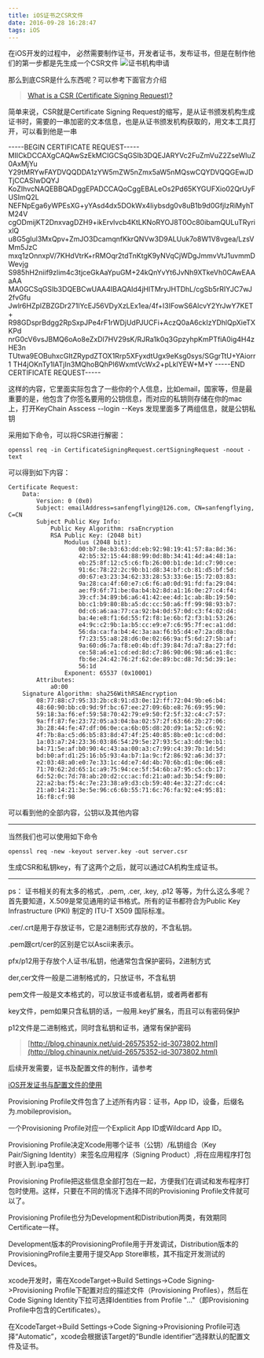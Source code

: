 ```yaml
---
title: iOS证书之CSR文件
date: 2016-09-28 16:28:47
tags: iOS
---
```

在iOS开发的过程中， 必然需要制作证书，开发者证书，发布证书，但是在制作他们的第一步都是先生成一个CSR文件
![证书机构申请](http://o981ibvmi.bkt.clouddn.com/Screen%20Shot%202016-09-28%20at%204.35.22%20PM.png)

那么到底CSR是什么东西呢？可以参考下面官方介绍

> [What is a CSR (Certificate Signing Request)?](https://www.sslshopper.com/what-is-a-csr-certificate-signing-request.html)

简单来说，CSR就是Certificate Signing Request的缩写，是从证书颁发机构生成证书时，需要的一串加密的文本信息，也是从证书颁发机构获取的，用文本工具打开，可以看到他是一串

<!--more-->

-----BEGIN CERTIFICATE REQUEST-----
MIICkDCCAXgCAQAwSzEkMCIGCSqGSIb3DQEJARYVc2FuZmVuZ2ZseWluZ0AxMjYu
Y29tMRYwFAYDVQQDDA1zYW5mZW5nZmx5aW5nMQswCQYDVQQGEwJDTjCCASIwDQYJ
KoZIhvcNAQEBBQADggEPADCCAQoCggEBALeOs2Pd65KYGUFXio02QrUyFUSImQ2L
NEFNpEga6yWPEsXG+yYAsd4dx5DOkWx4Iiybsdg0v8uB1b9d0GfjIzRiMyhTM24V
cgODmijKT2DnxvagDZH9+ikErvlvcb4KtLKNoRYOJ8T0Oc80ibamQULuTRyrixlQ
u8G5gIul3MxQpv+ZmJO3DcamqnfKkrQNVw3D9ALUuk7o8W1V8vgea/LzsVMm5JzC
mxq1zOnnxpV/7KHdVtrK+rRMOqr2tdTnKtgK9yNVqCjWDgJmmvVtJ1uvmmDWevjg
S985hH2niif9zlim4c3tjceGkAaYpuGM+24kQnYvYt6JvNh9XTkeVh0CAwEAAaAA
MA0GCSqGSIb3DQEBCwUAA4IBAQAId4jHlTMryJHTDhL/cgSb5rRIYJC7wJ2fvGfu
Jwlr6HZplZBZGDr271lYcEJ56VDyXzLEx1ea/4f+I3IFowS6AlcvY2YrJwY7KET+
R98GDsprBdgg2RpSxpJPe4rF1rWDjUdPJUCFi+AczQ0aA6ckIzYDhlQpXieTXKPd
nrG0cV6vsJBMQ6oAo8eZxDl7HV29sK/RJRa1k0q3GpzyhpKmPTfiA0ig4H4zHE3n
TUtwa9EOBuhxcGItZRypdZTOX1Rrp5XFyxdtUgx9eKsg0sys/SGgrTtU+YAiorr1
TH4jOKnTy1lATjIn3MQhoBQhPl6WxmtVcWx2+pLklYEW+M+Y
-----END CERTIFICATE REQUEST-----

这样的内容，它里面实际包含了一些你的个人信息，比如email，国家等，但是最重要的是，他包含了你签名要用的公钥信息，而对应的私钥则存储在你的mac上，打开KeyChain Asscess --login --Keys 发现里面多了两组信息，就是公钥私钥

采用如下命令，可以将CSR进行解密：

	openssl req -in CertificateSigningRequest.certSigningRequest -noout -text
	
可以得到如下内容：

```
Certificate Request:
    Data:
        Version: 0 (0x0)
        Subject: emailAddress=sanfengflying@126.com, CN=sanfengflying, C=CN
        Subject Public Key Info:
            Public Key Algorithm: rsaEncryption
            RSA Public Key: (2048 bit)
                Modulus (2048 bit):
                    00:b7:8e:b3:63:dd:eb:92:98:19:41:57:8a:8d:36:
                    42:b5:32:15:44:88:99:0d:8b:34:41:4d:a4:48:1a:
                    eb:25:8f:12:c5:c6:fb:26:00:b1:de:1d:c7:90:ce:
                    91:6c:78:22:2c:9b:b1:d8:34:bf:cb:81:d5:bf:5d:
                    d0:67:e3:23:34:62:33:28:53:33:6e:15:72:03:83:
                    9a:28:ca:4f:60:e7:c6:f6:a0:0d:91:fd:fa:29:04:
                    ae:f9:6f:71:be:0a:b4:b2:8d:a1:16:0e:27:c4:f4:
                    39:cf:34:89:b6:a6:41:42:ee:4d:1c:ab:8b:19:50:
                    bb:c1:b9:80:8b:a5:dc:cc:50:a6:ff:99:98:93:b7:
                    0d:c6:a6:aa:77:ca:92:b4:0d:57:0d:c3:f4:02:d4:
                    ba:4e:e8:f1:6d:55:f2:f8:1e:6b:f2:f3:b1:53:26:
                    e4:9c:c2:9b:1a:b5:cc:e9:e7:c6:95:7f:ec:a1:dd:
                    56:da:ca:fa:b4:4c:3a:aa:f6:b5:d4:e7:2a:d8:0a:
                    f7:23:55:a8:28:d6:0e:02:66:9a:f5:6d:27:5b:af:
                    9a:60:d6:7a:f8:e0:4b:df:39:84:7d:a7:8a:27:fd:
                    ce:58:a6:e1:cd:ed:8d:c7:86:90:06:98:a6:e1:8c:
                    fb:6e:24:42:76:2f:62:de:89:bc:d8:7d:5d:39:1e:
                    56:1d
                Exponent: 65537 (0x10001)
        Attributes:
            a0:00
    Signature Algorithm: sha256WithRSAEncryption
        08:77:88:c7:95:33:2b:c8:91:d3:0e:12:ff:72:04:9b:e6:b4:
        48:60:90:bb:c0:9d:9f:bc:67:ee:27:09:6b:e8:76:69:95:90:
        59:18:3a:f6:ef:59:58:70:42:79:e9:50:f2:5f:32:c4:c7:57:
        9a:ff:87:fe:23:72:05:a3:04:ba:02:57:2f:63:66:2b:27:06:
        3b:28:44:fe:47:df:06:0e:ca:6b:05:d8:20:d9:1a:52:c6:92:
        4f:7b:8a:c5:d6:b5:83:8d:47:4f:25:40:85:8b:e0:1c:cd:0d:
        1a:03:a7:24:23:36:03:86:54:29:5e:27:93:5c:a3:dd:9e:b1:
        b4:71:5e:af:b0:90:4c:43:aa:00:a3:c7:99:c4:39:7b:1d:5d:
        bd:b0:af:d1:25:16:b5:93:4a:b7:1a:9c:f2:86:92:a6:3d:37:
        e2:03:48:a0:e0:7e:33:1c:4d:e7:4d:4b:70:6b:d1:0e:06:e8:
        71:70:62:2d:65:1c:a9:75:94:ce:5f:54:6b:a7:95:c5:cb:17:
        6d:52:0c:7d:78:ab:20:d2:cc:ac:fd:21:a0:ad:3b:54:f9:80:
        22:a2:ba:f5:4c:7e:23:38:a9:d3:cb:59:40:4e:32:27:dc:c4:
        21:a0:14:21:3e:5e:96:c6:6b:55:71:6c:76:fa:92:e4:95:81:
        16:f8:cf:98
```
可以看到他的全部内容，公钥以及其他内容

---
当然我们也可以使用如下命令

	openssl req -new -keyout server.key -out server.csr

生成CSR和私钥key，有了这两个之后，就可以通过CA机构生成证书。

---

ps：
证书相关的有太多的格式，.pem, .cer, .key, .p12 等等，为什么这么多呢？
首先要知道，X.509是常见通用的证书格式。所有的证书都符合为Public Key Infrastructure (PKI) 制定的 ITU-T X509 国际标准。

.cer/.crt是用于存放证书，它是2进制形式存放的，不含私钥。

.pem跟crt/cer的区别是它以Ascii来表示。

pfx/p12用于存放个人证书/私钥，他通常包含保护密码，2进制方式

der,cer文件一般是二进制格式的，只放证书，不含私钥

pem文件一般是文本格式的，可以放证书或者私钥，或者两者都有

key文件，pem如果只含私钥的话，一般用.key扩展名，而且可以有密码保护

p12文件是二进制格式，同时含私钥和证书，通常有保护密码

> [http://blog.chinaunix.net/uid-26575352-id-3073802.html](http://blog.chinaunix.net/uid-26575352-id-3073802.html)

后续开发需要，证书及配置文件的制作，请参考

[iOS开发证书与配置文件的使用](http://www.jianshu.com/p/9d9e3699515e)

Provisioning Profile文件包含了上述所有内容：证书，App ID，设备，后缀名为.mobileprovision。
>
一个Provisioning Profile对应一个Explicit App ID或Wildcard App ID。
> 
Provisioning Profile决定Xcode用哪个证书（公钥）/私钥组合（Key Pair/Signing Identity）来签名应用程序（Signing Product）,将在应用程序打包时嵌入到.ipa包里。
>
Provisioning Profile把这些信息全部打包在一起，方便我们在调试和发布程序打包时使用。这样，只要在不同的情况下选择不同的Provisioning Profile文件就可以了。
>
Provisioning Profile也分为Development和Distribution两类，有效期同Certificate一样。
>
Development版本的ProvisioningProfile用于开发调试，Distribution版本的ProvisioningProfile主要用于提交App Store审核，其不指定开发测试的Devices。
>
xcode开发时，需在XcodeTarget->Build Settings->Code Signing->Provisioning Profile下配置对应的描述文件（Provisioning Profiles），然后在Code Signing Identity下拉可选择Identities from Profile "..."（即Provisioning Profile中包含的Certificates）。
>
在XcodeTarget->Build Settings->Code Signing->Provisioning Profile可选择“Automatic”，xcode会根据该Target的“Bundle identifier”选择默认的配置文件及证书。

